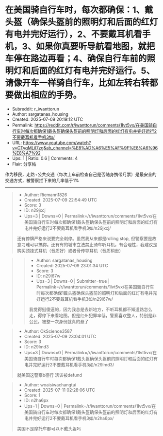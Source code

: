 # 在美国骑自行车时，每次都确保：1、戴头盔（确保头盔前的照明灯和后面的红灯有电并完好运行），2、不要戴耳机看手机，3、如果你真要听导航看地图，就把车停在路边再看；4、确保自行车前的照明灯和后面的红灯有电并完好运行。5、请像开车一样骑自行车，比如左转右转都要做出相应的手势。

- Subreddit: r_iwanttorun
- Author: sargatanas_housing
- Created: 2025-07-09 20:19:12 UTC
- Permalink: https://reddit.com/r/iwanttorun/comments/1lvt5vx/在美国骑自行车时每次都确保1戴头盔确保头盔前的照明灯和后面的红灯有电并完好运行2不要戴耳机看手机3如/
- URL: https://www.youtube.com/watch?v=CTyqMLiI7zg&ab_channel=%E8%AD%A6%E5%AF%9F%E8%A6%96%E8%A7%92
- Ups: 1 | Ratio: 0.6 | Comments: 4
- Flair: 分享帖


作为移民，走路+公共交通（每次上车前检查自己是否随身携带月票）是最安全的交通方式，被警察拦下来的几率低于1%


---

> - Author: Riemann1826
> - Created: 2025-07-09 22:54:49 UTC
> - Score: 3
> - ID: n29jxcj
> - Ups=3 | Downs=0 | Permalink=/r/iwanttorun/comments/1lvt5vx/在美国骑自行车时每次都确保1戴头盔确保头盔前的照明灯和后面的红灯有电并完好运行2不要戴耳机看手机3如/n29jxcj/
>
> 还有停牌严格来说要完全刹停。虽然我从来都是rolling stop, 但警察要是故意刁难可以搞你。还有有的城市立法禁止骑车听耳机，有合理性，我建议是购买颈挂式耳机（音质好）或者骨传导耳机（音质稍逊）

>> - Author: sargatanas_housing
>> - Created: 2025-07-09 23:01:34 UTC
>> - Score: 3
>> - ID: n29l67w
>> - Ups=3 | Downs=0 | Submitter=true | Permalink=/r/iwanttorun/comments/1lvt5vx/在美国骑自行车时每次都确保1戴头盔确保头盔前的照明灯和后面的红灯有电并完好运行2不要戴耳机看手机3如/n29l67w/
>>
>> 我觉得挺傻逼的，因为我总是去新地方，不听耳机都不知道路怎么走，得停下来看地图。但是红州犯罪率低，警察喜欢整人，特别是非公民，被整一次身份就真的悬了

> - Author: OkScience3587
> - Created: 2025-07-09 23:04:01 UTC
> - Score: 3
> - ID: n29lmd3
> - Ups=3 | Downs=0 | Permalink=/r/iwanttorun/comments/1lvt5vx/在美国骑自行车时每次都确保1戴头盔确保头盔前的照明灯和后面的红灯有电并完好运行2不要戴耳机看手机3如/n29lmd3/
>
> 就美国这警察b德行 活该被defund

> - Author: woaisiwachangtui
> - Created: 2025-07-11 02:28:06 UTC
> - Score: 1
> - ID: n2ha6px
> - Ups=1 | Downs=0 | Permalink=/r/iwanttorun/comments/1lvt5vx/在美国骑自行车时每次都确保1戴头盔确保头盔前的照明灯和后面的红灯有电并完好运行2不要戴耳机看手机3如/n2ha6px/
>
> 美国不是摩托车都可以不戴头盔吗

